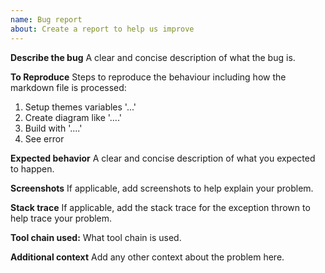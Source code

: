 ```yaml
---
name: Bug report
about: Create a report to help us improve
---
```


**Describe the bug**
A clear and concise description of what the bug is.

**To Reproduce**
Steps to reproduce the behaviour including how the markdown file is processed:

1. Setup themes variables '...'
2. Create diagram like '....'
3. Build with '....'
4. See error

**Expected behavior**
A clear and concise description of what you expected to happen.

**Screenshots**
If applicable, add screenshots to help explain your problem.

**Stack trace**
If applicable, add the stack trace for the exception thrown to help trace your problem.

**Tool chain used:**
What tool chain is used.

**Additional context**
Add any other context about the problem here.
